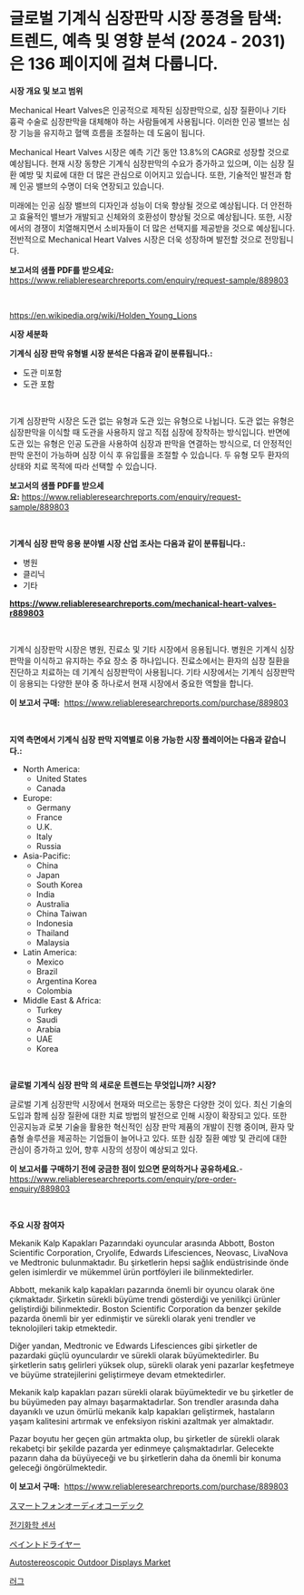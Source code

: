 <p><h1>글로벌 기계식 심장판막 시장 풍경을 탐색: 트렌드, 예측 및 영향 분석 (2024 - 2031)은 136 페이지에 걸쳐 다룹니다.</h1></p><p><strong>시장 개요 및 보고 범위</strong></p>
<p><p>Mechanical Heart Valves은 인공적으로 제작된 심장판막으로, 심장 질환이나 기타 흉곽 수술로 심장판막을 대체해야 하는 사람들에게 사용됩니다. 이러한 인공 밸브는 심장 기능을 유지하고 혈액 흐름을 조절하는 데 도움이 됩니다.</p><p>Mechanical Heart Valves 시장은 예측 기간 동안 13.8%의 CAGR로 성장할 것으로 예상됩니다. 현재 시장 동향은 기계식 심장판막의 수요가 증가하고 있으며, 이는 심장 질환 예방 및 치료에 대한 더 많은 관심으로 이어지고 있습니다. 또한, 기술적인 발전과 함께 인공 밸브의 수명이 더욱 연장되고 있습니다.</p><p>미래에는 인공 심장 밸브의 디자인과 성능이 더욱 향상될 것으로 예상됩니다. 더 안전하고 효율적인 밸브가 개발되고 신체와의 호환성이 향상될 것으로 예상됩니다. 또한, 시장에서의 경쟁이 치열해지면서 소비자들이 더 많은 선택지를 제공받을 것으로 예상됩니다. 전반적으로 Mechanical Heart Valves 시장은 더욱 성장하며 발전할 것으로 전망됩니다.</p></p>
<p><strong>보고서의 샘플 PDF를 받으세요:</strong> <a href="https://www.reliableresearchreports.com/enquiry/request-sample/889803">https://www.reliableresearchreports.com/enquiry/request-sample/889803</a></p>
<p>&nbsp;</p>
<p><a href="https://en.wikipedia.org/wiki/Holden_Young_Lions">https://en.wikipedia.org/wiki/Holden_Young_Lions</a></p>
<p><strong>시장 세분화</strong></p>
<p><strong>기계식 심장 판막 유형별 시장 분석은 다음과 같이 분류됩니다.:</strong></p>
<p><ul><li>도관 미포함</li><li>도관 포함</li></ul></p>
<p>&nbsp;</p>
<p><p>기계 심장판막 시장은 도관 없는 유형과 도관 있는 유형으로 나뉩니다. 도관 없는 유형은 심장판막을 이식할 때 도관을 사용하지 않고 직접 심장에 장착하는 방식입니다. 반면에 도관 있는 유형은 인공 도관을 사용하여 심장과 판막을 연결하는 방식으로, 더 안정적인 판막 운전이 가능하며 심장 이식 후 유입률을 조절할 수 있습니다. 두 유형 모두 환자의 상태와 치료 목적에 따라 선택할 수 있습니다.</p></p>
<p><strong>보고서의 샘플 PDF를 받으세요:</strong>&nbsp;<a href="https://www.reliableresearchreports.com/enquiry/request-sample/889803">https://www.reliableresearchreports.com/enquiry/request-sample/889803</a></p>
<p>&nbsp;</p>
<p><strong> 기계식 심장 판막 응용 분야별 시장 산업 조사는 다음과 같이 분류됩니다.:</strong></p>
<p><ul><li>병원</li><li>클리닉</li><li>기타</li></ul></p>
<p><strong><a href="https://www.reliableresearchreports.com/mechanical-heart-valves-r889803">https://www.reliableresearchreports.com/mechanical-heart-valves-r889803</a></strong></p>
<p>&nbsp;</p>
<p><p>기계식 심장판막 시장은 병원, 진료소 및 기타 시장에서 응용됩니다. 병원은 기계식 심장판막을 이식하고 유지하는 주요 장소 중 하나입니다. 진료소에서는 환자의 심장 질환을 진단하고 치료하는 데 기계식 심장판막이 사용됩니다. 기타 시장에서는 기계식 심장판막이 응용되는 다양한 분야 중 하나로서 현재 시장에서 중요한 역할을 합니다.</p></p>
<p><strong>이 보고서 구매:</strong>&nbsp; <a href="https://www.reliableresearchreports.com/purchase/889803">https://www.reliableresearchreports.com/purchase/889803</a></p>
<p>&nbsp;</p>
<p><strong>지역 측면에서 기계식 심장 판막 지역별로 이용 가능한 시장 플레이어는 다음과 같습니다.:</strong></p>
<p><ul>
    <li>
        North America:
        <ul>
            <li>United States</li>
            <li>Canada</li>
        </ul>
    </li>
    <li>
        Europe:
        <ul>
            <li>Germany</li>
            <li>France</li>
            <li>U.K.</li>
            <li>Italy</li>
            <li>Russia</li>
        </ul>
    </li>
    <li>
        Asia-Pacific:
        <ul>
            <li>China</li>
            <li>Japan</li>
            <li>South Korea</li>
            <li>India</li>
            <li>Australia</li>
            <li>China Taiwan</li>
            <li>Indonesia</li>
            <li>Thailand</li>
            <li>Malaysia</li>
        </ul>
    </li>
    <li>
        Latin America:
        <ul>
            <li>Mexico</li>
            <li>Brazil</li>
            <li>Argentina Korea</li>
            <li>Colombia</li>
        </ul>
    </li>
    <li>
        Middle East & Africa:
        <ul>
            <li>Turkey</li>
            <li>Saudi</li>
            <li>Arabia</li>
            <li>UAE</li>
            <li>Korea</li>
        </ul>
    </li>
    </ul></p>
<p>&nbsp;</p>
<p><strong>글로벌 기계식 심장 판막 의 새로운 트렌드는 무엇입니까? 시장?</strong></p>
<p><p>글로벌 기계 심장판막 시장에서 현재와 떠오르는 동향은 다양한 것이 있다. 최신 기술의 도입과 함께 심장 질환에 대한 치료 방법의 발전으로 인해 시장이 확장되고 있다. 또한 인공지능과 로봇 기술을 활용한 혁신적인 심장 판막 제품의 개발이 진행 중이며, 환자 맞춤형 솔루션을 제공하는 기업들이 늘어나고 있다. 또한 심장 질환 예방 및 관리에 대한 관심이 증가하고 있어, 향후 시장의 성장이 예상되고 있다.</p></p>
<p><strong>이 보고서를 구매하기 전에 궁금한 점이 있으면 문의하거나 공유하세요.</strong>- <a href="https://www.reliableresearchreports.com/enquiry/pre-order-enquiry/889803">https://www.reliableresearchreports.com/enquiry/pre-order-enquiry/889803</a></p>
<p>&nbsp;</p>
<p><strong>주요 시장 참여자</strong></p>
<p><p>Mekanik Kalp Kapakları Pazarındaki oyuncular arasında Abbott, Boston Scientific Corporation, Cryolife, Edwards Lifesciences, Neovasc, LivaNova ve Medtronic bulunmaktadır. Bu şirketlerin hepsi sağlık endüstrisinde önde gelen isimlerdir ve mükemmel ürün portföyleri ile bilinmektedirler.</p><p>Abbott, mekanik kalp kapakları pazarında önemli bir oyuncu olarak öne çıkmaktadır. Şirketin sürekli büyüme trendi gösterdiği ve yenilikçi ürünler geliştirdiği bilinmektedir. Boston Scientific Corporation da benzer şekilde pazarda önemli bir yer edinmiştir ve sürekli olarak yeni trendler ve teknolojileri takip etmektedir.</p><p>Diğer yandan, Medtronic ve Edwards Lifesciences gibi şirketler de pazardaki güçlü oyunculardır ve sürekli olarak büyümektedirler. Bu şirketlerin satış gelirleri yüksek olup, sürekli olarak yeni pazarlar keşfetmeye ve büyüme stratejilerini geliştirmeye devam etmektedirler.</p><p>Mekanik kalp kapakları pazarı sürekli olarak büyümektedir ve bu şirketler de bu büyümeden pay almayı başarmaktadırlar. Son trendler arasında daha dayanıklı ve uzun ömürlü mekanik kalp kapakları geliştirmek, hastaların yaşam kalitesini artırmak ve enfeksiyon riskini azaltmak yer almaktadır.</p><p>Pazar boyutu her geçen gün artmakta olup, bu şirketler de sürekli olarak rekabetçi bir şekilde pazarda yer edinmeye çalışmaktadırlar. Gelecekte pazarın daha da büyüyeceği ve bu şirketlerin daha da önemli bir konuma geleceği öngörülmektedir.</p></p>
<p><strong>이 보고서 구매:</strong>&nbsp;&nbsp;<a href="https://www.reliableresearchreports.com/purchase/889803">https://www.reliableresearchreports.com/purchase/889803</a></p>
<p><p><a href="https://github.com/roulaayoub-saad/Market-Research-Report-List-2/blob/main/16671771803.md">スマートフォンオーディオコーデック</a></p><p><a href="https://github.com/rcabello548/Market-Research-Report-List-2/blob/main/42386781591.md">전기화학 센서</a></p><p><a href="https://medium.com/@hrhzhypq19/%E3%82%B0%E3%83%AD%E3%83%BC%E3%83%90%E3%83%AB%E3%83%9A%E3%82%A4%E3%83%B3%E3%83%88%E3%83%89%E3%83%A9%E3%82%A4%E3%83%A4%E3%83%BC%E5%B8%82%E5%A0%B4%E3%81%AE%E8%A6%8F%E6%A8%A1%E3%81%A8%E5%B8%82%E5%A0%B4%E5%8B%95%E5%90%91%E5%88%86%E6%9E%90-%E5%9C%B0%E5%9F%9F%E5%88%A5%E3%81%AE%E8%A6%8B%E9%80%9A%E3%81%97-%E7%AB%B6%E4%BA%89%E6%88%A6%E7%95%A5-2024%E5%B9%B4%E3%81%8B%E3%82%892031%E5%B9%B4%E3%81%BE%E3%81%A7%E3%81%AE%E4%BA%88%E6%B8%AC-a58a4873087c">ペイントドライヤー</a></p><p><a href="https://medium.com/@emily.sutherland4534/autostereoscopic-outdoor-displays-market-outlook-complete-industry-analysis-2024-to-2031-d9ddc946f243">Autostereoscopic Outdoor Displays Market</a></p><p><a href="https://medium.com/@cloydrenner/%EA%B8%80%EB%A1%9C%EB%B2%8C-%EB%9F%AC%EA%B7%B8-%EC%8B%9C%EC%9E%A5-%EC%A0%90%EC%9C%A0%EC%9C%A8%EA%B3%BC-%EC%84%B1%EC%9E%A5-%EA%B8%B0%ED%9A%8C-%EB%B0%8F-2024%EB%85%84%EB%B6%80%ED%84%B0-2031%EB%85%84%EA%B9%8C%EC%A7%80-%EC%97%B0%ED%8F%89%EA%B7%A0-%EC%84%B1%EC%9E%A5%EB%A5%A0-6-6-%EB%A1%9C-%EC%84%B1%EC%9E%A5%ED%95%98%EB%8A%94-%EC%8B%9C%EC%9E%A5-%EA%B7%9C%EB%AA%A8-805ad9ee5356">러그</a></p></p>